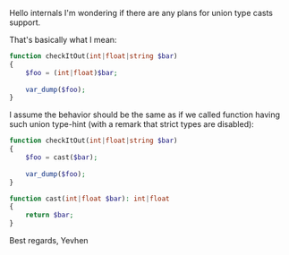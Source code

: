 
Hello internals
I'm wondering if there are any plans for union type casts support.

That's basically what I mean:

```php
function checkItOut(int|float|string $bar)
{
    $foo = (int|float)$bar;
    
    var_dump($foo);
}
```

I assume the behavior should be the same as if we called function having such union type-hint (with a remark that strict types are disabled):

```php
function checkItOut(int|float|string $bar)
{
    $foo = cast($bar);
    
    var_dump($foo);
}

function cast(int|float $bar): int|float
{
    return $bar;
}
```

Best regards,
Yevhen

